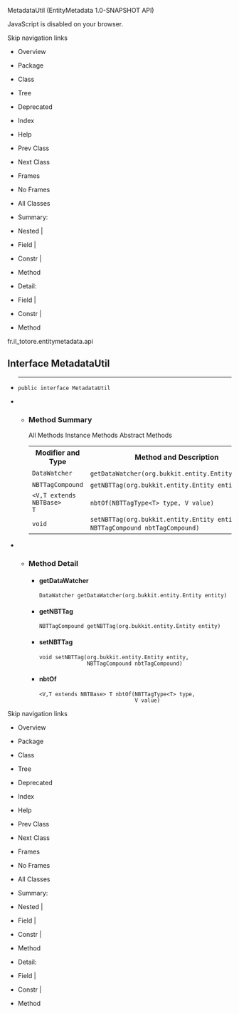 MetadataUtil (EntityMetadata 1.0-SNAPSHOT API)

JavaScript is disabled on your browser.

Skip navigation links

 *  Overview
 *  Package
 *  Class
 *  Tree
 *  Deprecated
 *  Index
 *  Help

 *  Prev Class
 *  Next Class

 *  Frames
 *  No Frames

 *  All Classes

 *  Summary:
 *  Nested |
 *  Field |
 *  Constr |
 *  Method

 *  Detail:
 *  Field |
 *  Constr |
 *  Method

fr.il\_totore.entitymetadata.api

## Interface MetadataUtil ##

 *  --------------------
    
      
    
    
        public interface MetadataUtil

 *   *  ### Method Summary ###
        
        <table> 
         <span><span>All Methods</span><span>&nbsp;</span></span>
         <span><span><a rel="nofollow">Instance Methods</a></span><span>&nbsp;</span></span>
         <span><span><a rel="nofollow">Abstract Methods</a></span><span>&nbsp;</span></span> 
         <tbody>
          <tr> 
           <th>Modifier and Type</th> 
           <th>Method and Description</th> 
          </tr> 
          <tr> 
           <td><code><a title="interface in fr.il_totore.entitymetadata.api.datawatcher" rel="nofollow">DataWatcher</a></code></td> 
           <td><code><span><a rel="nofollow">getDataWatcher</a></span>(org.bukkit.entity.Entity&nbsp;entity)</code>&nbsp;</td> 
          </tr> 
          <tr> 
           <td><code><a title="interface in fr.il_totore.entitymetadata.api.nbt" rel="nofollow">NBTTagCompound</a></code></td> 
           <td><code><span><a rel="nofollow">getNBTTag</a></span>(org.bukkit.entity.Entity&nbsp;entity)</code>&nbsp;</td> 
          </tr> 
          <tr> 
           <td><code>&lt;V,T extends <a title="interface in fr.il_totore.entitymetadata.api.nbt" rel="nofollow">NBTBase</a>&gt;<br>T</code></td> 
           <td><code><span><a rel="nofollow">nbtOf</a></span>(<a title="class in fr.il_totore.entitymetadata.api.nbt" rel="nofollow">NBTTagType</a>&lt;T&gt;&nbsp;type, V&nbsp;value)</code>&nbsp;</td> 
          </tr> 
          <tr> 
           <td><code>void</code></td> 
           <td><code><span><a rel="nofollow">setNBTTag</a></span>(org.bukkit.entity.Entity&nbsp;entity, <a title="interface in fr.il_totore.entitymetadata.api.nbt" rel="nofollow">NBTTagCompound</a>&nbsp;nbtTagCompound)</code>&nbsp;</td> 
          </tr> 
         </tbody>
        </table>

 *   *  ### Method Detail ###
        
         *  #### getDataWatcher ####
            
                DataWatcher getDataWatcher(org.bukkit.entity.Entity entity)
        
         *  #### getNBTTag ####
            
                NBTTagCompound getNBTTag(org.bukkit.entity.Entity entity)
        
         *  #### setNBTTag ####
            
                void setNBTTag(org.bukkit.entity.Entity entity,
                               NBTTagCompound nbtTagCompound)
        
         *  #### nbtOf ####
            
                <V,T extends NBTBase> T nbtOf(NBTTagType<T> type,
                                              V value)

Skip navigation links

 *  Overview
 *  Package
 *  Class
 *  Tree
 *  Deprecated
 *  Index
 *  Help

 *  Prev Class
 *  Next Class

 *  Frames
 *  No Frames

 *  All Classes

 *  Summary:
 *  Nested |
 *  Field |
 *  Constr |
 *  Method

 *  Detail:
 *  Field |
 *  Constr |
 *  Method